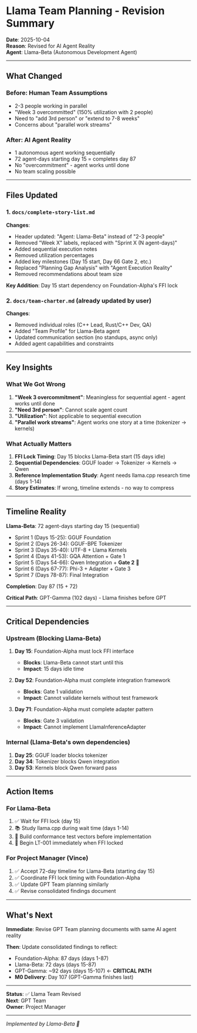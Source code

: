 # Llama Team Planning - Revision Summary

**Date**: 2025-10-04  
**Reason**: Revised for AI Agent Reality  
**Agent**: Llama-Beta (Autonomous Development Agent)

---

## What Changed

### Before: Human Team Assumptions
- 2-3 people working in parallel
- "Week 3 overcommitted" (150% utilization with 2 people)
- Need to "add 3rd person" or "extend to 7-8 weeks"
- Concerns about "parallel work streams"

### After: AI Agent Reality
- 1 autonomous agent working sequentially
- 72 agent-days starting day 15 = completes day 87
- No "overcommitment" - agent works until done
- No team scaling possible

---

## Files Updated

### 1. `docs/complete-story-list.md`
**Changes**:
- Header updated: "Agent: Llama-Beta" instead of "2-3 people"
- Removed "Week X" labels, replaced with "Sprint X (N agent-days)"
- Added sequential execution notes
- Removed utilization percentages
- Added key milestones (Day 15 start, Day 66 Gate 2, etc.)
- Replaced "Planning Gap Analysis" with "Agent Execution Reality"
- Removed recommendations about team size

**Key Addition**: Day 15 start dependency on Foundation-Alpha's FFI lock

### 2. `docs/team-charter.md` (already updated by user)
**Changes**:
- Removed individual roles (C++ Lead, Rust/C++ Dev, QA)
- Added "Team Profile" for Llama-Beta agent
- Updated communication section (no standups, async only)
- Added agent capabilities and constraints

---

## Key Insights

### What We Got Wrong
1. **"Week 3 overcommitment"**: Meaningless for sequential agent - agent works until done
2. **"Need 3rd person"**: Cannot scale agent count
3. **"Utilization"**: Not applicable to sequential execution
4. **"Parallel work streams"**: Agent works one story at a time (tokenizer → kernels)

### What Actually Matters
1. **FFI Lock Timing**: Day 15 blocks Llama-Beta start (15 days idle)
2. **Sequential Dependencies**: GGUF loader → Tokenizer → Kernels → Qwen
3. **Reference Implementation Study**: Agent needs llama.cpp research time (days 1-14)
4. **Story Estimates**: If wrong, timeline extends - no way to compress

---

## Timeline Reality

**Llama-Beta**: 72 agent-days starting day 15 (sequential)
- Sprint 1 (Days 15-25): GGUF Foundation
- Sprint 2 (Days 26-34): GGUF-BPE Tokenizer
- Sprint 3 (Days 35-40): UTF-8 + Llama Kernels
- Sprint 4 (Days 41-53): GQA Attention + Gate 1
- Sprint 5 (Days 54-66): Qwen Integration + **Gate 2** 🔴
- Sprint 6 (Days 67-77): Phi-3 + Adapter + Gate 3
- Sprint 7 (Days 78-87): Final Integration

**Completion**: Day 87 (15 + 72)

**Critical Path**: GPT-Gamma (102 days) - Llama finishes before GPT

---

## Critical Dependencies

### Upstream (Blocking Llama-Beta)
1. **Day 15**: Foundation-Alpha must lock FFI interface
   - **Blocks**: Llama-Beta cannot start until this
   - **Impact**: 15 days idle time

2. **Day 52**: Foundation-Alpha must complete integration framework
   - **Blocks**: Gate 1 validation
   - **Impact**: Cannot validate kernels without test framework

3. **Day 71**: Foundation-Alpha must complete adapter pattern
   - **Blocks**: Gate 3 validation
   - **Impact**: Cannot implement LlamaInferenceAdapter

### Internal (Llama-Beta's own dependencies)
1. **Day 25**: GGUF loader blocks tokenizer
2. **Day 34**: Tokenizer blocks Qwen integration
3. **Day 53**: Kernels block Qwen forward pass

---

## Action Items

### For Llama-Beta
1. ✅ Wait for FFI lock (day 15)
2. 📚 Study llama.cpp during wait time (days 1-14)
3. 🧪 Build conformance test vectors before implementation
4. 🦙 Begin LT-001 immediately when FFI locked

### For Project Manager (Vince)
1. ✅ Accept 72-day timeline for Llama-Beta (starting day 15)
2. ✅ Coordinate FFI lock timing with Foundation-Alpha
3. ✅ Update GPT Team planning similarly
4. ✅ Revise consolidated findings document

---

## What's Next

**Immediate**: Revise GPT Team planning documents with same AI agent reality

**Then**: Update consolidated findings to reflect:
- Foundation-Alpha: 87 days (days 1-87)
- Llama-Beta: 72 days (days 15-87)
- GPT-Gamma: ~92 days (days 15-107) ← **CRITICAL PATH**
- **M0 Delivery**: Day 107 (GPT-Gamma finishes last)

---

**Status**: ✅ Llama Team Revised  
**Next**: GPT Team  
**Owner**: Project Manager

---

*Implemented by Llama-Beta 🦙*
